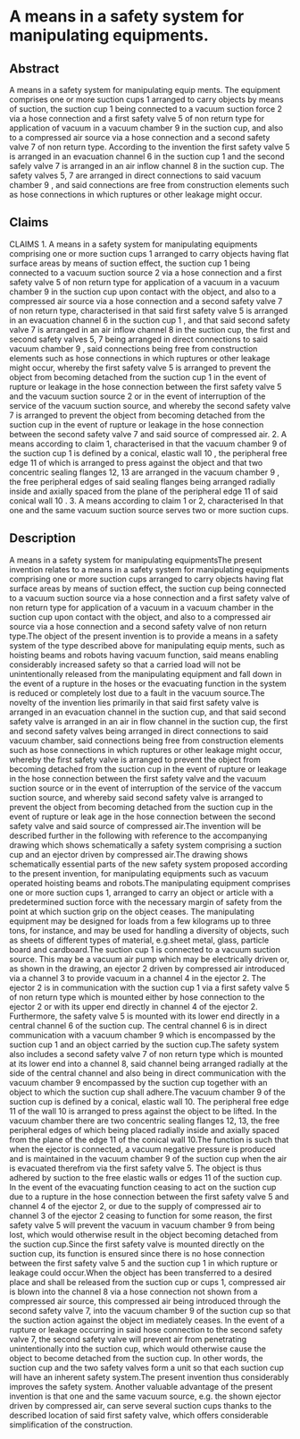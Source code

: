 # A means in a safety system for manipulating equipments.

## Abstract
A means in a safety system for manipulating equip ments. The equipment comprises one or more suction cups 1 arranged to carry objects by means of suction, the suction cup 1 being connected to a vacuum suction force 2 via a hose connection and a first safety valve 5 of non return type for application of vacuum in a vacuum chamber 9 in the suction cup, and also to a compressed air source via a hose connection and a second safety valve 7 of non return type. According to the invention the first safety valve 5 is arranged in an evacuation channel 6 in the suction cup 1 and the second safely valve 7 is arranged in an air inflow channel 8 in the suction cup. The safety valves 5, 7 are arranged in direct connections to said vacuum chamber 9 , and said connections are free from construction elements such as hose connections in which ruptures or other leakage might occur.

## Claims
CLAIMS 1. A means in a safety system for manipulating equipments comprising one or more suction cups 1 arranged to carry objects having flat surface areas by means of suction effect, the suction cup 1 being connected to a vacuum suction source 2 via a hose connection and a first safety valve 5 of non return type for application of a vacuum in a vacuum chamber 9 in the suction cup upon contact with the object, and also to a compressed air source via a hose connection and a second safety valve 7 of non return type, characterised in that said first safety valve 5 is arranged in an evacuation channel 6 in the suction cup 1 , and that said second safety valve 7 is arranged in an air inflow channel 8 in the suction cup, the first and second safety valves 5, 7 being arranged in direct connections to said vacuum chamber 9 , said connections being free from construction elements such as hose connections in which ruptures or other leakage might occur, whereby the first safety valve 5 is arranged to prevent the object from becoming detached from the suction cup 1 in the event of rupture or leakage in the hose connection between the first safety valve 5 and the vacuum suction source 2 or in the event of interruption of the service of the vacuum suction source, and whereby the second safety valve 7 is arranged to prevent the object from becoming detached from the suction cup in the event of rupture or leakage in the hose connection between the second safety valve 7 and said source of compressed air. 2. A means according to claim 1, characterised in that the vacuum chamber 9 of the suction cup 1 is defined by a conical, elastic wall 10 , the peripheral free edge 11 of which is arranged to press against the object and that two concentric sealing flanges 12, 13 are arranged in the vacuum chamber 9 , the free peripheral edges of said sealing flanges being arranged radially inside and axially spaced from the plane of the peripheral edge 11 of said conical wall 10 . 3. A means according to claim 1 or 2, characterised In that one and the same vacuum suction source serves two or more suction cups.

## Description
A means in a safety system for manipulating equipmentsThe present invention relates to a means in a safety system for manipulating equipments comprising one or more suction cups arranged to carry objects having flat surface areas by means of suction effect, the suction cup being connected to a vacuum suction source via a hose connection and a first safety valve of non return type for application of a vacuum in a vacuum chamber in the suction cup upon contact with the object, and also to a compressed air source via a hose connection and a second safety valve of non return type.The object of the present invention is to provide a means in a safety system of the type described above for manipulating equip ments, such as hoisting beams and robots having vacuum function, said means enabling considerably increased safety so that a carried load will not be unintentionally released from the manipulating equipment and fall down in the event of a rupture in the hoses or the evacuating function in the system is reduced or completely lost due to a fault in the vacuum source.The novelty of the invention lies primarily in that said first safety valve is arranged in an evacuation channel in the suction cup, and that said second safety valve is arranged in an air in flow channel in the suction cup, the first and second safety valves being arranged in direct connections to said vacuum chamber, said connections being free from construction elements such as hose connections in which ruptures or other leakage might occur, whereby the first safety valve is arranged to prevent the object from becoming detached from the suction cup in the event of rupture or leakage in the hose connection between the first safety valve and the vacuum suction source or in the event of interruption of the service of the vaccum suction source, and whereby said second safety valve is arranged to prevent the object from becoming detached from the suction cup in the event of rupture or leak age in the hose connection between the second safety valve and said source of compressed air.The invention will be described further in the following with reference to the accompanying drawing which shows schematically a safety system comprising a suction cup and an ejector driven by compressed air.The drawing shows schematically essential parts of the new safety system proposed according to the present invention, for manipulating equipments such as vacuum operated hoisting beams and robots.The manipulating equipment comprises one or more suction cups 1, arranged to carry an object or article with a predetermined suction force with the necessary margin of safety from the point at which suction grip on the object ceases. The manipulating equipment may be designed for loads from a few kilograms up to three tons, for instance, and may be used for handling a diversity of objects, such as sheets of different types of material, e.g.sheet metal, glass, particle board and cardboard.The suction cup 1 is connected to a vacuum suction source. This may be a vacuum air pump which may be electrically driven or, as shown in the drawing, an ejector 2 driven by compressed air introduced via a channel 3 to provide vacuum in a channel 4 in the ejector 2. The ejector 2 is in communication with the suction cup 1 via a first safety valve 5 of non return type which is mounted either by hose connection to the ejector 2 or with its upper end directly in channel 4 of the ejector 2. Furthermore, the safety valve 5 is mounted with its lower end directly in a central channel 6 of the suction cup. The central channel 6 is in direct communication with a vacuum chamber 9 which is encompassed by the suction cup 1 and an object carried by the suction cup.The safety system also includes a second safety valve 7 of non return type which is mounted at its lower end into a channel 8, said channel being arranged radially at the side of the central channel and also being in direct communication with the vacuum chamber 9 encompassed by the suction cup together with an object to which the suction cup shall adhere.The vacuum chamber 9 of the suction cup is defined by a conical, elastic wall 10. The peripheral free edge 11 of the wall 10 is arranged to press against the object to be lifted. In the vacuum chamber there are two concentric sealing flanges 12, 13, the free peripheral edges of which being placed radially inside and axially spaced from the plane of the edge 11 of the conical wall 10.The function is such that when the ejector is connected, a vacuum negative pressure is produced and is maintained in the vacuum chamber 9 of the suction cup when the air is evacuated therefrom via the first safety valve 5. The object is thus adhered by suction to the free elastic walls or edges 11 of the suction cup. In the event of the evacuating function ceasing to act on the suction cup due to a rupture in the hose connection between the first safety valve 5 and channel 4 of the ejector 2, or due to the supply of compressed air to channel 3 of the ejector 2 ceasing to function for some reason, the first safety valve 5 will prevent the vacuum in vacuum chamber 9 from being lost, which would otherwise result in the object becoming detached from the suction cup.Since the first safety valve is mounted directly on the suction cup, its function is ensured since there is no hose connection between the first safety valve 5 and the suction cup 1 in which rupture or leakage could occur.When the object has been transferred to a desired place and shall be released from the suction cup or cups 1, compressed air is blown into the channel 8 via a hose connection not shown from a compressed air source, this compressed air being introduced through the second safety valve 7, into the vacuum chamber 9 of the suction cup so that the suction action against the object im mediately ceases. In the event of a rupture or leakage occurring in said hose connection to the second safety valve 7, the second safety valve will prevent air from penetrating unintentionally into the suction cup, which would otherwise cause the object to become detached from the suction cup. In other words, the suction cup and the two safety valves form a unit so that each suction cup will have an inherent safety system.The present invention thus considerably improves the safety system. Another valuable advantage of the present invention is that one and the same vacuum source, e.g. the shown ejector driven by compressed air, can serve several suction cups thanks to the described location of said first safety valve, which offers considerable simplification of the construction.